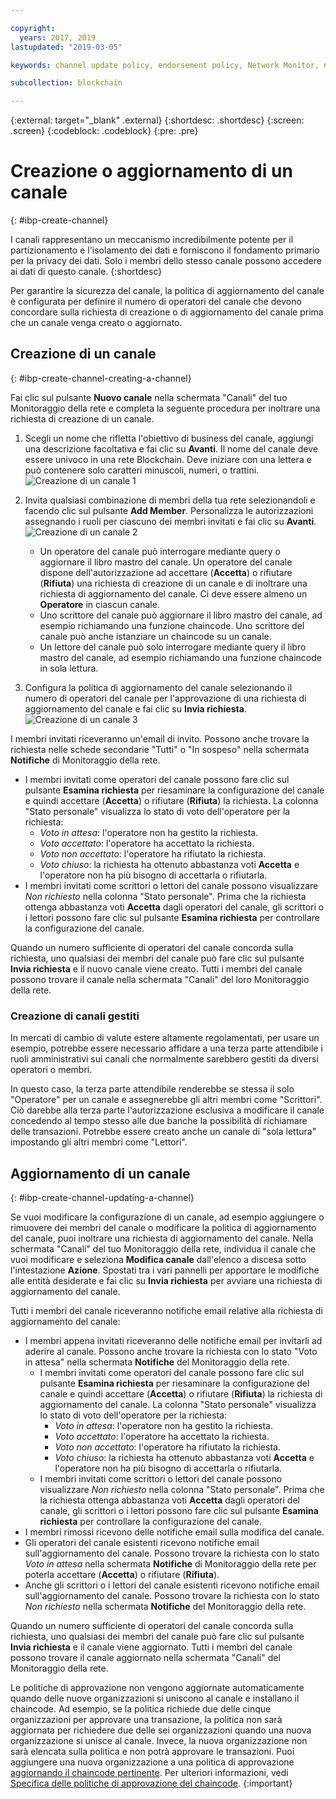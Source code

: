 ```yaml
---

copyright:
  years: 2017, 2019
lastupdated: "2019-03-05"

keywords: channel update policy, endorsement policy, Network Monitor, number of channel operators

subcollection: blockchain

---
```


{:external: target="_blank" .external}
{:shortdesc: .shortdesc}
{:screen: .screen}
{:codeblock: .codeblock}
{:pre: .pre}

# Creazione o aggiornamento di un canale
{: #ibp-create-channel}

I canali rappresentano un meccanismo incredibilmente potente per il partizionamento e l'isolamento dei dati e forniscono il fondamento primario per
la privacy dei dati. Solo i membri dello stesso canale possono accedere ai dati di questo canale.
{:shortdesc}

Per garantire la sicurezza del canale, la politica di aggiornamento del canale è configurata per definire il numero di operatori del canale che devono concordare sulla richiesta di creazione o di aggiornamento del canale prima che un canale venga creato o aggiornato.

## Creazione di un canale
{: #ibp-create-channel-creating-a-channel}

Fai clic sul pulsante **Nuovo canale** nella schermata "Canali" del tuo Monitoraggio della rete e completa la seguente procedura per inoltrare una richiesta di creazione di un canale.
1. Scegli un nome che rifletta l'obiettivo di business del canale, aggiungi una descrizione facoltativa e fai clic su **Avanti**. Il nome del canale deve essere univoco in una rete Blockchain. Deve iniziare con una lettera e può contenere solo caratteri minuscoli, numeri, o trattini.
![Creazione di un canale 1](../images/create_channel.png "Creazione di un canale pannello 1")

2. Invita qualsiasi combinazione di membri della tua rete selezionandoli e facendo clic sul pulsante **Add Member**. Personalizza le autorizzazioni assegnando i ruoli per ciascuno dei membri invitati e fai clic su **Avanti**.
![Creazione di un canale 2](../images/create_channel_2.png "Creazione di un canale pannello 2")

    * Un operatore del canale può interrogare mediante query o aggiornare il libro mastro del canale. Un operatore del canale dispone dell'autorizzazione ad accettare (**Accetta**) o rifiutare (**Rifiuta**) una richiesta di creazione di un canale e di inoltrare una richiesta di aggiornamento del canale. Ci deve essere almeno un **Operatore** in ciascun canale.
    * Uno scrittore del canale può aggiornare il libro mastro del canale, ad esempio richiamando una funzione chaincode. Uno scrittore del canale può anche istanziare un chaincode su un canale.
    * Un lettore del canale può solo interrogare mediante query il libro mastro del canale, ad esempio richiamando una funzione chaincode in sola lettura.

3. Configura la politica di aggiornamento del canale selezionando il numero di operatori del canale per l'approvazione di una richiesta di aggiornamento del canale e fai clic su **Invia richiesta**.
  ![Creazione di un canale 3](../images/create_channel_3.png "Creazione di un canale pannello 3")

I membri invitati riceveranno un'email di invito. Possono anche trovare la richiesta nelle schede secondarie "Tutti" o "In sospeso" nella schermata **Notifiche** di Monitoraggio della rete.
* I membri invitati come operatori del canale possono fare clic sul pulsante **Esamina richiesta** per riesaminare la configurazione del canale e quindi accettare (**Accetta**) o rifiutare (**Rifiuta**) la richiesta. La colonna "Stato personale" visualizza lo stato di voto dell'operatore per la richiesta:
    * _Voto in attesa_: l'operatore non ha gestito la richiesta.
    * _Voto accettato_: l'operatore ha accettato la richiesta.
    * _Voto non accettato_: l'operatore ha rifiutato la richiesta.
    * _Voto chiuso_: la richiesta ha ottenuto abbastanza voti **Accetta** e l'operatore non ha più bisogno di accettarla o rifiutarla.
* I membri invitati come scrittori o lettori del canale possono visualizzare *Non richiesto* nella colonna "Stato personale". Prima che la richiesta ottenga abbastanza voti **Accetta** dagli operatori del canale, gli scrittori o i lettori possono fare clic sul pulsante **Esamina richiesta** per controllare la configurazione del canale.

Quando un numero sufficiente di operatori del canale concorda sulla richiesta, uno qualsiasi dei membri del canale può fare clic sul pulsante **Invia richiesta** e il nuovo canale viene creato. Tutti i membri del canale possono trovare il canale nella schermata "Canali" del loro Monitoraggio della rete.

### Creazione di canali gestiti

In mercati di cambio di valute estere altamente regolamentati, per usare un esempio, potrebbe essere necessario affidare a una terza parte attendibile i ruoli amministrativi sui canali che normalmente sarebbero gestiti da diversi operatori o membri.

In questo caso, la terza parte attendibile renderebbe se stessa il solo "Operatore" per un canale e assegnerebbe gli altri membri come "Scrittori". Ciò darebbe alla terza parte l'autorizzazione esclusiva a modificare il canale concedendo al tempo stesso alle due banche la possibilità di richiamare delle transazioni. Potrebbe essere creato anche un canale di "sola lettura" impostando gli altri membri come "Lettori".

## Aggiornamento di un canale
{: #ibp-create-channel-updating-a-channel}

Se vuoi modificare la configurazione di un canale, ad esempio aggiungere o rimuovere dei membri del canale o modificare la politica di aggiornamento del canale, puoi inoltrare una richiesta di aggiornamento del canale. Nella schermata "Canali" del tuo Monitoraggio della rete, individua il canale che vuoi modificare e seleziona **Modifica canale** dall'elenco a discesa sotto l'intestazione **Azione**. Spostati tra i vari pannelli per apportare le modifiche alle entità desiderate e fai clic su **Invia richiesta** per avviare una richiesta di aggiornamento del canale.

Tutti i membri del canale riceveranno notifiche email relative alla richiesta di aggiornamento del canale:
* I membri appena invitati riceveranno delle notifiche email per invitarli ad aderire al canale. Possono anche trovare la richiesta con lo stato "Voto in attesa" nella schermata **Notifiche** del Monitoraggio della rete.
    * I membri invitati come operatori del canale possono fare clic sul pulsante **Esamina richiesta** per riesaminare la configurazione del canale e quindi accettare (**Accetta**) o rifiutare (**Rifiuta**) la richiesta di aggiornamento del canale.  La colonna "Stato personale" visualizza lo stato di voto dell'operatore per la richiesta:
        * _Voto in attesa_: l'operatore non ha gestito la richiesta.
        * _Voto accettato_: l'operatore ha accettato la richiesta.
        * _Voto non accettato_: l'operatore ha rifiutato la richiesta.
        * _Voto chiuso_: la richiesta ha ottenuto abbastanza voti **Accetta** e l'operatore non ha più bisogno di accettarla o rifiutarla.
    * I membri invitati come scrittori o lettori del canale possono visualizzare *Non richiesto* nella colonna "Stato personale". Prima che la richiesta ottenga abbastanza voti **Accetta** dagli operatori del canale, gli scrittori o i lettori possono fare clic sul pulsante **Esamina richiesta** per controllare la configurazione del canale.
* I membri rimossi ricevono delle notifiche email sulla modifica del canale.
* Gli operatori del canale esistenti ricevono notifiche email sull'aggiornamento del canale. Possono trovare la richiesta con lo stato _Voto in attesa_ nella schermata **Notifiche** di Monitoraggio della rete per poterla accettare (**Accetta**) o rifiutare (**Rifiuta**).
* Anche gli scrittori o i lettori del canale esistenti ricevono notifiche email sull'aggiornamento del canale. Possono trovare la richiesta con lo stato _Non richiesto_ nella schermata **Notifiche** del Monitoraggio della rete.

Quando un numero sufficiente di operatori del canale concorda sulla richiesta, uno qualsiasi dei membri del canale può fare clic sul pulsante **Invia richiesta** e il canale viene aggiornato. Tutti i membri del canale possono trovare il canale aggiornato nella schermata "Canali" del Monitoraggio della rete.

Le politiche di approvazione non vengono aggiornate automaticamente quando delle nuove organizzazioni si uniscono al canale e installano il chaincode. Ad esempio, se la politica richiede due delle cinque organizzazioni per approvare una transazione, la politica non sarà aggiornata per richiedere due delle sei organizzazioni quando una nuova organizzazione si unisce al canale. Invece, la nuova organizzazione non sarà elencata sulla politica e non potrà approvare le transazioni. Puoi aggiungere una nuova organizzazione a una politica di approvazione [aggiornando il chaincode pertinente](/docs/services/blockchain/howto/install_instantiate_chaincode.html#install-instantiate-chaincode-update-cc). Per ulteriori informazioni, vedi [Specifica delle politiche di approvazione del chaincode](/docs/services/blockchain/howto/install_instantiate_chaincode.html#install-instantiate-chaincode-endorsement-policy).
{:important}
